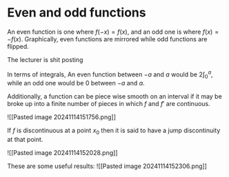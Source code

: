 
# Even and odd functions

An even function is one where $f(-x) = f(x)$, and an odd one is where $f(x) = -f(x)$. Graphically, even functions are mirrored while odd functions are flipped.

The lecturer is shit posting

In terms of integrals, An even function between $-a$ and $a$ would be $2\int _{0}^{a}$, while an odd one would be $0$ between $- a$ and $a$.

Additionally, a function can be piece wise smooth on an interval if it may be broke up into a finite number of pieces in which $f$ and $f'$ are continuous.

![[Pasted image 20241114151756.png]]

If $f$ is discontinuous at a point $x_{0}$ then it is said to have a jump discontinuity at that point.

![[Pasted image 20241114152028.png]]

These are some useful results:
![[Pasted image 20241114152306.png]]



